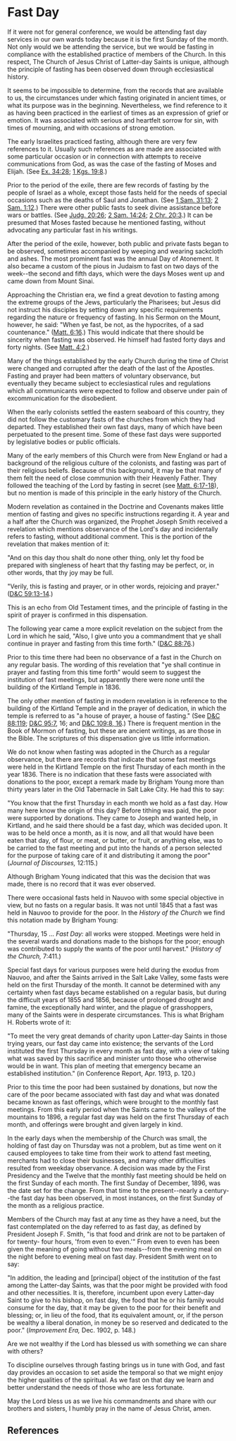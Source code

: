 # Fast Day

If it were not for general conference, we would be attending fast day services
in our own wards today because it is the first Sunday of the month. Not only
would we be attending the service, but we would be fasting in compliance with
the established practice of members of the Church. In this respect, The Church
of Jesus Christ of Latter-day Saints is unique, although the principle of
fasting has been observed down through ecclesiastical history.

It seems to be impossible to determine, from the records that are available to
us, the circumstances under which fasting originated in ancient times, or what
its purpose was in the beginning. Nevertheless, we find reference to it as
having been practiced in the earliest of times as an expression of grief or
emotion. It was associated with serious and heartfelt sorrow for sin, with
times of mourning, and with occasions of strong emotion.

The early Israelites practiced fasting, although there are very few references
to it. Usually such references as are made are associated with some particular
occasion or in connection with attempts to receive communications from God, as
was the case of the fasting of Moses and Elijah. (See [Ex.
34:28](/scriptures/ot/ex/34.28?lang=eng#27); [1 Kgs.
19:8](/scriptures/ot/1-kgs/19.8?lang=eng#7).)

Prior to the period of the exile, there are few records of fasting by the
people of Israel as a whole, except those fasts held for the needs of special
occasions such as the deaths of Saul and Jonathan. (See [1 Sam.
31:13](/scriptures/ot/1-sam/31.13?lang=eng#12); [2 Sam.
1:12](/scriptures/ot/2-sam/1.12?lang=eng#11).) There were other public fasts
to seek divine assistance before wars or battles. (See [Judg.
20:26](/scriptures/ot/judg/20.26?lang=eng#25); [2 Sam.
14:24](/scriptures/ot/2-sam/14.24?lang=eng#23); [2 Chr.
20:3](/scriptures/ot/2-chr/20.3?lang=eng#2).) It can be presumed that Moses
fasted because he mentioned fasting, without advocating any particular fast in
his writings.

After the period of the exile, however, both public and private fasts began to
be observed, sometimes accompanied by weeping and wearing sackcloth and ashes.
The most prominent fast was the annual Day of Atonement. It also became a
custom of the pious in Judaism to fast on two days of the week--the second and
fifth days, which were the days Moses went up and came down from Mount Sinai.

Approaching the Christian era, we find a great devotion to fasting among the
extreme groups of the Jews, particularly the Pharisees; but Jesus did not
instruct his disciples by setting down any specific requirements regarding the
nature or frequency of fasting. In his Sermon on the Mount, however, he said:
"When ye fast, be not, as the hypocrites, of a sad countenance." ([Matt.
6:16](/scriptures/nt/matt/6.16?lang=eng#15).) This would indicate that there
should be sincerity when fasting was observed. He himself had fasted forty
days and forty nights. (See [Matt. 4:2](/scriptures/nt/matt/4.2?lang=eng#1).)

Many of the things established by the early Church during the time of Christ
were changed and corrupted after the death of the last of the Apostles.
Fasting and prayer had been matters of voluntary observance, but eventually
they became subject to ecclesiastical rules and regulations which all
communicants were expected to follow and observe under pain of excommunication
for the disobedient.

When the early colonists settled the eastern seaboard of this country, they
did not follow the customary fasts of the churches from which they had
departed. They established their own fast days, many of which have been
perpetuated to the present time. Some of these fast days were supported by
legislative bodies or public officials.

Many of the early members of this Church were from New England or had a
background of the religious culture of the colonists, and fasting was part of
their religious beliefs. Because of this background, it may be that many of
them felt the need of close communion with their Heavenly Father. They
followed the teaching of the Lord by fasting in secret (see [Matt.
6:17-18](/scriptures/nt/matt/6.17-18?lang=eng#16)), but no mention is made of
this principle in the early history of the Church.

Modern revelation as contained in the Doctrine and Covenants makes little
mention of fasting and gives no specific instructions regarding it. A year and
a half after the Church was organized, the Prophet Joseph Smith received a
revelation which mentions observance of the Lord's day and incidentally refers
to fasting, without additional comment. This is the portion of the revelation
that makes mention of it:

"And on this day thou shalt do none other thing, only let thy food be prepared
with singleness of heart that thy fasting may be perfect, or, in other words,
that thy joy may be full.

"Verily, this is fasting and prayer, or in other words, rejoicing and prayer."
([D&amp;C 59:13-14](/scriptures/dc-testament/dc/59.13-14?lang=eng#12).)

This is an echo from Old Testament times, and the principle of fasting in the
spirit of prayer is confirmed in this dispensation.

The following year came a more explicit revelation on the subject from the
Lord in which he said, "Also, I give unto you a commandment that ye shall
continue in prayer and fasting from this time forth." ([D&amp;C
88:76](/scriptures/dc-testament/dc/88.76?lang=eng#75).)

Prior to this time there had been no observance of a fast in the Church on any
regular basis. The wording of this revelation that "ye shall continue in
prayer and fasting from this time forth" would seem to suggest the institution
of fast meetings, but apparently there were none until the building of the
Kirtland Temple in 1836.

The only other mention of fasting in modern revelation is in reference to the
building of the Kirtland Temple and in the prayer of dedication, in which the
temple is referred to as "a house of prayer, a house of fasting." (See
[D&amp;C 88:119](/scriptures/dc-testament/dc/88.119?lang=eng#118); [D&amp;C
95:7](/scriptures/dc-testament/dc/95.7?lang=eng#6), 16; and [D&amp;C 109:8,
16](/scriptures/dc-testament/dc/109.8,16?lang=eng#7).) There is frequent
mention in the Book of Mormon of fasting, but these are ancient writings, as
are those in the Bible. The scriptures of this dispensation give us little
information.

We do not know when fasting was adopted in the Church as a regular observance,
but there are records that indicate that some fast meetings were held in the
Kirtland Temple on the first Thursday of each month in the year 1836. There is
no indication that these fasts were associated with donations to the poor,
except a remark made by Brigham Young more than thirty years later in the Old
Tabernacle in Salt Lake City. He had this to say:

"You know that the first Thursday in each month we hold as a fast day. How
many here know the origin of this day? Before tithing was paid, the poor were
supported by donations. They came to Joseph and wanted help, in Kirtland, and
he said there should be a fast day, which was decided upon. It was to be held
once a month, as it is now, and all that would have been eaten that day, of
flour, or meat, or butter, or fruit, or anything else, was to be carried to
the fast meeting and put into the hands of a person selected for the purpose
of taking care of it and distributing it among the poor" (_Journal of
Discourses,_ 12:115.)

Although Brigham Young indicated that this was the decision that was made,
there is no record that it was ever observed.

There were occasional fasts held in Nauvoo with some special objective in
view, but no fasts on a regular basis. It was not until 1845 that a fast was
held in Nauvoo to provide for the poor. In the _History of the Church_ we find
this notation made by Brigham Young:

"Thursday, 15 ... _Fast Day:_ all works were stopped. Meetings were held in the
several wards and donations made to the bishops for the poor; enough was
contributed to supply the wants of the poor until harvest." (_History of the
Church,_ 7:411.)

Special fast days for various purposes were held during the exodus from
Nauvoo, and after the Saints arrived in the Salt Lake Valley, some fasts were
held on the first Thursday of the month. It cannot be determined with any
certainty when fast days became established on a regular basis, but during the
difficult years of 1855 and 1856, because of prolonged drought and famine, the
exceptionally hard winter, and the plague of grasshoppers, many of the Saints
were in desperate circumstances. This is what Brigham H. Roberts wrote of it:

"To meet the very great demands of charity upon Latter-day Saints in those
trying years, our fast day came into existence; the servants of the Lord
instituted the first Thursday in every month as fast day, with a view of
taking what was saved by this sacrifice and minister unto those who otherwise
would be in want. This plan of meeting that emergency became an established
institution." (in Conference Report, Apr. 1913, p. 120.)

Prior to this time the poor had been sustained by donations, but now the care
of the poor became associated with fast day and what was donated became known
as fast offerings, which were brought to the monthly fast meetings. From this
early period when the Saints came to the valleys of the mountains to 1896, a
regular fast day was held on the first Thursday of each month, and offerings
were brought and given largely in kind.

In the early days when the membership of the Church was small, the holding of
fast day on Thursday was not a problem, but as time went on it caused
employees to take time from their work to attend fast meeting, merchants had
to close their businesses, and many other difficulties resulted from weekday
observance. A decision was made by the First Presidency and the Twelve that
the monthly fast meeting should be held on the first Sunday of each month. The
first Sunday of December, 1896, was the date set for the change. From that
time to the present--nearly a century--the fast day has been observed, in most
instances, on the first Sunday of the month as a religious practice.

Members of the Church may fast at any time as they have a need, but the fast
contemplated on the day referred to as fast day, as defined by President
Joseph F. Smith, "is that food and drink are not to be partaken of for twenty-
four hours, 'from even to even.'" From even to even has been given the meaning
of going without two meals--from the evening meal on the night before to
evening meal on fast day. President Smith went on to say:

"In addition, the leading and [principal] object of the institution of the
fast among the Latter-day Saints, was that the poor might be provided with
food and other necessities. It is, therefore, incumbent upon every Latter-day
Saint to give to his bishop, on fast day, the food that he or his family would
consume for the day, that it may be given to the poor for their benefit and
blessing; or, in lieu of the food, that its equivalent amount, or, if the
person be wealthy a liberal donation, in money be so reserved and dedicated to
the poor." (_Improvement Era,_ Dec. 1902, p. 148.)

Are we not wealthy if the Lord has blessed us with something we can share with
others?

To discipline ourselves through fasting brings us in tune with God, and fast
day provides an occasion to set aside the temporal so that we might enjoy the
higher qualities of the spiritual. As we fast on that day we learn and better
understand the needs of those who are less fortunate.

May the Lord bless us as we live his commandments and share with our brothers
and sisters, I humbly pray in the name of Jesus Christ, amen.

## References

